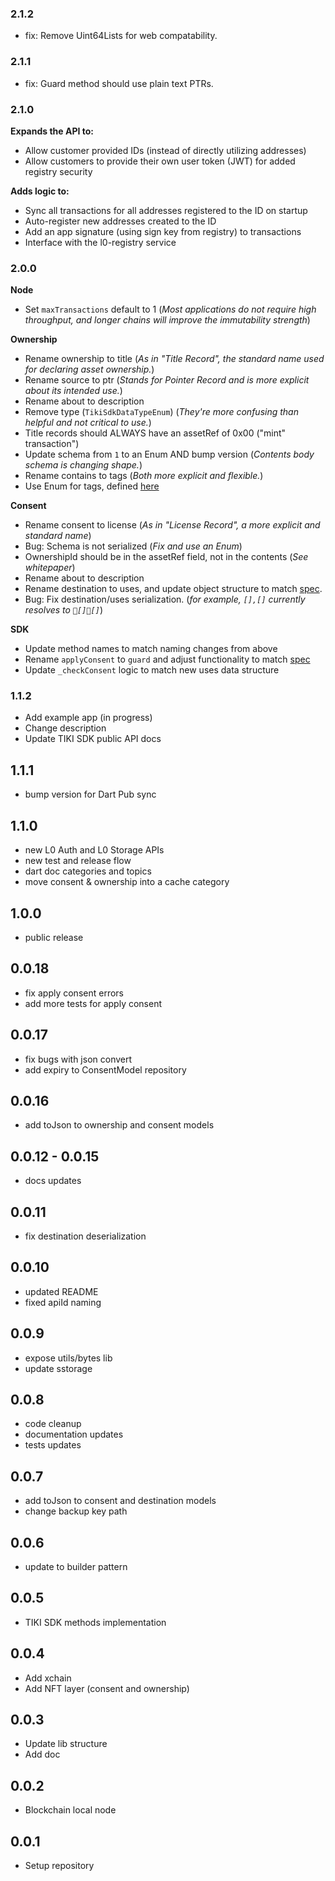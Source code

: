 ### 2.1.2

- fix: Remove Uint64Lists for web compatability.

### 2.1.1

- fix: Guard method should use plain text PTRs.

### 2.1.0
**Expands the API to:**
- Allow customer provided IDs (instead of directly utilizing addresses)
- Allow customers to provide their own user token (JWT) for added registry security

**Adds logic to:**
- Sync all transactions for all addresses registered to the ID on startup
- Auto-register new addresses created to the ID
- Add an app signature (using sign key from registry) to transactions
- Interface with the l0-registry service

### 2.0.0
**Node**
- Set `maxTransactions` default to 1 (_Most applications do not require high throughput, and longer chains will improve the immutability strength_)

**Ownership**
- Rename ownership to title (_As in "Title Record", the standard name used for declaring asset ownership._)
- Rename source to ptr (_Stands for Pointer Record and is more explicit about its intended use._)
- Rename about to description
- Remove type (`TikiSdkDataTypeEnum`) (_They're more confusing than helpful and not critical to use._)
- Title records should ALWAYS have an assetRef of 0x00 ("mint" transaction")
- Update schema from `1` to an Enum AND bump version (_Contents body schema is changing shape._)
- Rename contains to tags (_Both more explicit and flexible._)
- Use Enum for tags, defined [here](https://docs.mytiki.com/docs/adding-tags)

**Consent**
- Rename consent to license (_As in "License Record", a more explicit and standard name_)
- Bug: Schema is not serialized (_Fix and use an Enum_)
- OwnershipId should be in the assetRef field, not in the contents (_See whitepaper_)
- Rename about to description
- Rename destination to uses, and update object structure to match [spec](https://docs.mytiki.com/docs/specifying-terms-and-usage).
- Bug: Fix destination/uses serialization. (_for example, `[],[]` currently resolves to `[][]`_)

**SDK**
- Update method names to match naming changes from above
- Rename `applyConsent` to `guard` and adjust functionality to match [spec](https://docs.mytiki.com/docs/enforce-license)
- Update `_checkConsent` logic to match new uses data structure

### 1.1.2

* Add example app (in progress)
* Change description
* Update TIKI SDK public API docs

## 1.1.1

* bump version for Dart Pub sync

## 1.1.0

* new L0 Auth and L0 Storage APIs
* new test and release flow
* dart doc categories and topics
* move consent & ownership into a cache category

## 1.0.0

* public release

## 0.0.18

* fix apply consent errors
* add more tests for apply consent

## 0.0.17

* fix bugs with json convert
* add expiry to ConsentModel repository

## 0.0.16

* add toJson to ownership and consent models

## 0.0.12 - 0.0.15

* docs updates

## 0.0.11

* fix destination deserialization

## 0.0.10
* updated README
* fixed apiId naming

## 0.0.9
* expose utils/bytes lib
* update sstorage 

## 0.0.8

* code cleanup
* documentation updates
* tests updates

## 0.0.7

* add toJson to consent and destination models
* change backup key path

## 0.0.6

* update to builder pattern

## 0.0.5

* TIKI SDK methods implementation
## 0.0.4

* Add xchain
* Add NFT layer (consent and ownership)
## 0.0.3

* Update lib structure
* Add doc
## 0.0.2

* Blockchain local node
## 0.0.1

* Setup repository
